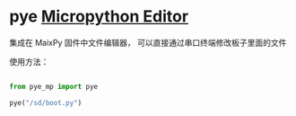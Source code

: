 pye [Micropython Editor](https://github.com/robert-hh/Micropython-Editor)
======

集成在 MaixPy 固件中文件编辑器， 可以直接通过串口终端修改板子里面的文件

使用方法：

```python

from pye_mp import pye

pye("/sd/boot.py")

```


